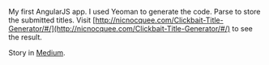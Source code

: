My first AngularJS app. I used Yeoman to generate the code. Parse to store the submitted titles. Visit [http://nicnocquee.com/Clickbait-Title-Generator/#/](http://nicnocquee.com/Clickbait-Title-Generator/#/) to see the result.

Story in [Medium](https://medium.com/@nicnocquee/ios-developer-learning-angularjs-260d53555a64).
